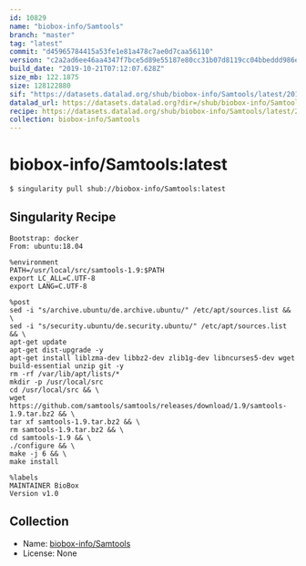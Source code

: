 ```yaml
---
id: 10829
name: "biobox-info/Samtools"
branch: "master"
tag: "latest"
commit: "d45965784415a53fe1e81a478c7ae0d7caa56110"
version: "c2a2ad6ee46aa4347f7bce5d89e55187e80cc31b07d8119cc04bbeddd986e19c"
build_date: "2019-10-21T07:12:07.628Z"
size_mb: 122.1875
size: 128122880
sif: "https://datasets.datalad.org/shub/biobox-info/Samtools/latest/2019-10-21-d4596578-c2a2ad6e/c2a2ad6ee46aa4347f7bce5d89e55187e80cc31b07d8119cc04bbeddd986e19c.sif"
datalad_url: https://datasets.datalad.org?dir=/shub/biobox-info/Samtools/latest/2019-10-21-d4596578-c2a2ad6e/
recipe: https://datasets.datalad.org/shub/biobox-info/Samtools/latest/2019-10-21-d4596578-c2a2ad6e/Singularity
collection: biobox-info/Samtools
---
```


# biobox-info/Samtools:latest

```bash
$ singularity pull shub://biobox-info/Samtools:latest
```

## Singularity Recipe

```singularity
Bootstrap: docker
From: ubuntu:18.04

%environment
PATH=/usr/local/src/samtools-1.9:$PATH
export LC_ALL=C.UTF-8
export LANG=C.UTF-8

%post
sed -i "s/archive.ubuntu/de.archive.ubuntu/" /etc/apt/sources.list && \
sed -i "s/security.ubuntu/de.security.ubuntu/" /etc/apt/sources.list && \
apt-get update
apt-get dist-upgrade -y 
apt-get install liblzma-dev libbz2-dev zlib1g-dev libncurses5-dev wget build-essential unzip git -y 
rm -rf /var/lib/apt/lists/*
mkdir -p /usr/local/src
cd /usr/local/src && \
wget https://github.com/samtools/samtools/releases/download/1.9/samtools-1.9.tar.bz2 && \
tar xf samtools-1.9.tar.bz2 && \
rm samtools-1.9.tar.bz2 && \
cd samtools-1.9 && \
./configure && \
make -j 6 && \
make install

%labels
MAINTAINER BioBox
Version v1.0
```

## Collection

 - Name: [biobox-info/Samtools](https://github.com/biobox-info/Samtools)
 - License: None

